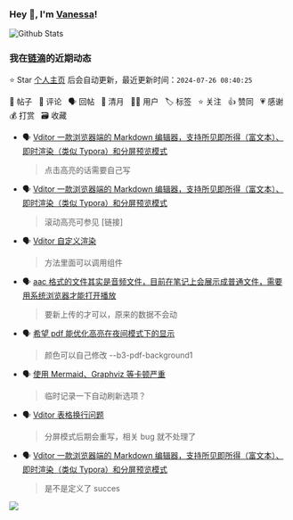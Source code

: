 ### Hey 👋, I'm [Vanessa](http://vanessa.b3log.org/)!

![Github Stats](https://github-readme-stats.vercel.app/api?username=Vanessa219&show_icons=true)

<!--events start -->

### 我在[链滴](https://ld246.com)的近期动态

⭐️ Star [个人主页](https://github.com/Vanessa219/Vanessa219) 后会自动更新，最近更新时间：`2024-07-26 08:40:25`

📝 帖子 &nbsp; 💬 评论 &nbsp; 🗣 回帖 &nbsp; 🌙 清月 &nbsp; 👨‍💻 用户 &nbsp; 🏷️ 标签 &nbsp; ⭐️ 关注 &nbsp; 👍 赞同 &nbsp; 💗 感谢 &nbsp; 💰 打赏 &nbsp; 🗃 收藏

* 🗣 [Vditor 一款浏览器端的 Markdown 编辑器，支持所见即所得（富文本）、即时渲染（类似 Typora）和分屏预览模式](https://ld246.com/article/1549638745630/comment/1721357985032#comments)

  > 点击高亮的话需要自己写
* 🗣 [Vditor 一款浏览器端的 Markdown 编辑器，支持所见即所得（富文本）、即时渲染（类似 Typora）和分屏预览模式](https://ld246.com/article/1549638745630/comment/1721358608762#comments)

  > 滚动高亮可参见 [链接]
* 🗣 [Vditor 自定义渲染](https://ld246.com/article/1588412297062/comment/1721802232269#comments)

  > 方法里面可以调用组件
* 🗣 [aac 格式的文件其实是音频文件，目前在笔记上会展示成普通文件，需要用系统浏览器才能打开播放](https://ld246.com/article/1718683299790/comment/1720844059921#comments)

  > 要新上传的才可以，原来的数据不会动
* 🗣 [希望 pdf 能优化高亮在夜间模式下的显示](https://ld246.com/article/1720670204212/comment/1720671473889#comments)

  > 颜色可以自己修改 --b3-pdf-background1
* 🗣 [使用 Mermaid、Graphviz 等卡顿严重](https://ld246.com/article/1633156099001/comment/1720160868120#comments)

  > 临时记录一下自动刷新选项？
* 🗣 [Vditor 表格换行问题](https://ld246.com/article/1715658531067/comment/1720160015446#comments)

  > 分屏模式后期会重写，相关 bug 就不处理了
* 🗣 [Vditor 一款浏览器端的 Markdown 编辑器，支持所见即所得（富文本）、即时渲染（类似 Typora）和分屏预览模式](https://ld246.com/article/1549638745630/comment/1720141295357#comments)

  > 是不是定义了 succes


<!--events end -->

<a title="Hits" target="_blank" href="https://github.com/Vanessa219/Vanessa219"><img src="https://hits.b3log.org/Vanessa219/Vanessa219.svg"></a>
